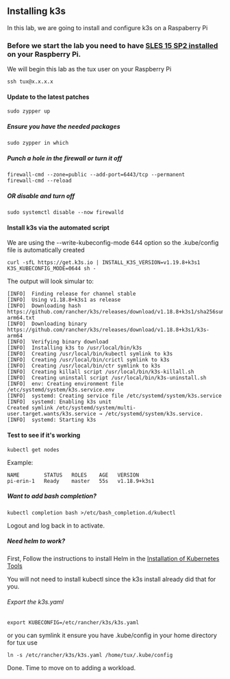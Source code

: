 ## Installing k3s

In this lab, we are going to install and configure k3s on a Raspaberry Pi

### Before we start the lab you need to have <a href="SLESonRPi.md">SLES 15 SP2 installed</a> on your Raspberry Pi.

We will begin this lab as the tux user on your Raspberry Pi

    ssh tux@x.x.x.x

#### Update to the latest patches
```
sudo zypper up
```
##### Ensure you have the needed packages
```
sudo zypper in which
```
##### Punch a hole in the firewall or turn it off
```
firewall-cmd --zone=public --add-port=6443/tcp --permanent
firewall-cmd --reload
```
##### OR disable and turn off
```
sudo systemctl disable --now firewalld
```
#### Install k3s via the automated script

We are using the --write-kubeconfig-mode 644 option so the .kube/config file is automatically created
```
curl -sfL https://get.k3s.io | INSTALL_K3S_VERSION=v1.19.8+k3s1 K3S_KUBECONFIG_MODE=0644 sh - 
```
The output will look simular to:

```
[INFO]  Finding release for channel stable
[INFO]  Using v1.18.8+k3s1 as release
[INFO]  Downloading hash https://github.com/rancher/k3s/releases/download/v1.18.8+k3s1/sha256sum-arm64.txt
[INFO]  Downloading binary https://github.com/rancher/k3s/releases/download/v1.18.8+k3s1/k3s-arm64
[INFO]  Verifying binary download
[INFO]  Installing k3s to /usr/local/bin/k3s
[INFO]  Creating /usr/local/bin/kubectl symlink to k3s
[INFO]  Creating /usr/local/bin/crictl symlink to k3s
[INFO]  Creating /usr/local/bin/ctr symlink to k3s
[INFO]  Creating killall script /usr/local/bin/k3s-killall.sh
[INFO]  Creating uninstall script /usr/local/bin/k3s-uninstall.sh
[INFO]  env: Creating environment file /etc/systemd/system/k3s.service.env
[INFO]  systemd: Creating service file /etc/systemd/system/k3s.service
[INFO]  systemd: Enabling k3s unit
Created symlink /etc/systemd/system/multi-user.target.wants/k3s.service → /etc/systemd/system/k3s.service.
[INFO]  systemd: Starting k3s
```

#### Test to see if it's working
```
kubectl get nodes
```
Example:

```
NAME        STATUS   ROLES    AGE   VERSION
pi-erin-1   Ready    master   55s   v1.18.9+k3s1
```
##### Want to add bash completion?
```
kubectl completion bash >/etc/bash_completion.d/kubectl
```
Logout and log back in to activate.

##### Need helm to work?

First, Follow the instructions to install Helm in the <a href="InstallKubernetesTools.md">Installation of Kubernetes  Tools</a>

You will not need to install kubectl since the k3s install already did that for you.

###### Export the k3s.yaml
```
export KUBECONFIG=/etc/rancher/k3s/k3s.yaml
```
or you can symlink it
ensure you have .kube/config in your home directory
for tux use
```
ln -s /etc/rancher/k3s/k3s.yaml /home/tux/.kube/config
```

Done. Time to move on to adding a workload.


